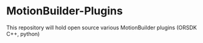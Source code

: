 MotionBuilder-Plugins
=====================

This repository will hold open source various MotionBuilder plugins (ORSDK C++, python)
